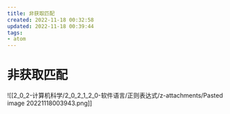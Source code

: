 ```yaml
---
title: 非获取匹配
created: 2022-11-18 00:32:58
updated: 2022-11-18 00:39:44
tags: 
- atom
---
```


# 非获取匹配

![[2_0_2-计算机科学/2_0_2_1_2_0-软件语言/正则表达式/z-attachments/Pasted image 20221118003943.png]]
